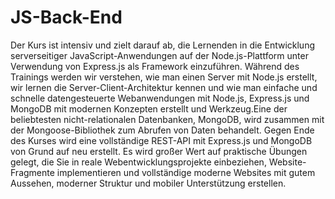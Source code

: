 # JS-Back-End

Der Kurs ist intensiv und zielt darauf ab, die Lernenden in die Entwicklung serverseitiger JavaScript-Anwendungen auf der Node.js-Plattform unter Verwendung von Express.js als Framework einzuführen. Während des Trainings werden wir verstehen, wie man einen Server mit Node.js erstellt, wir lernen die Server-Client-Architektur kennen und wie man einfache und schnelle datengesteuerte Webanwendungen mit Node.js, Express.js und MongoDB mit modernen Konzepten erstellt und Werkzeug.Eine der beliebtesten nicht-relationalen Datenbanken, MongoDB, wird zusammen mit der Mongoose-Bibliothek zum Abrufen von Daten behandelt. Gegen Ende des Kurses wird eine vollständige REST-API mit Express.js und MongoDB von Grund auf neu erstellt. Es wird großer Wert auf praktische Übungen gelegt, die Sie in reale Webentwicklungsprojekte einbeziehen, Website-Fragmente implementieren und vollständige moderne Websites mit gutem Aussehen, moderner Struktur und mobiler Unterstützung erstellen.
